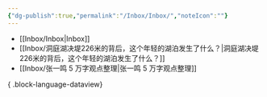 ```yaml
---
{"dg-publish":true,"permalink":"/Inbox/Inbox/","noteIcon":""}
---
```


- [[Inbox/Inbox\|Inbox]]
- [[Inbox/洞庭湖决堤226米的背后，这个年轻的湖泊发生了什么？\|洞庭湖决堤226米的背后，这个年轻的湖泊发生了什么？]]
- [[Inbox/张一鸣 5 万字观点整理\|张一鸣 5 万字观点整理]]

{ .block-language-dataview}